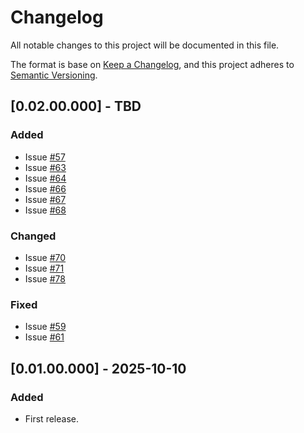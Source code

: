 # Changelog
All notable changes to this project will be documented in this file.

The format is base on [Keep a Changelog](https://keepachangelog.com/en/1.1.0/), and this project adheres to [Semantic Versioning](https://semver.org/spec/v2.0.0.html).


## [0.02.00.000] - TBD
### Added
- Issue [#57](https://github.com/j3-signalroom/kafka_cluster-topic-key_distribution_analyzer-tool/issues/57)
- Issue [#63](https://github.com/j3-signalroom/kafka_cluster-topic-key_distribution_analyzer-tool/issues/63)
- Issue [#64](https://github.com/j3-signalroom/kafka_cluster-topic-key_distribution_analyzer-tool/issues/64)
- Issue [#66](https://github.com/j3-signalroom/kafka_cluster-topic-key_distribution_analyzer-tool/issues/66)
- Issue [#67](https://github.com/j3-signalroom/kafka_cluster-topic-key_distribution_analyzer-tool/issues/67)
- Issue [#68](https://github.com/j3-signalroom/kafka_cluster-topic-key_distribution_analyzer-tool/issues/68)

### Changed
- Issue [#70](https://github.com/j3-signalroom/kafka_cluster-topic-key_distribution_analyzer-tool/issues/70)
- Issue [#71](https://github.com/j3-signalroom/kafka_cluster-topic-key_distribution_analyzer-tool/issues/71)
- Issue [#78](https://github.com/j3-signalroom/kafka_cluster-topic-key_distribution_analyzer-tool/issues/78)

### Fixed
- Issue [#59](https://github.com/j3-signalroom/kafka_cluster-topic-key_distribution_analyzer-tool/issues/59)
- Issue [#61](https://github.com/j3-signalroom/kafka_cluster-topic-key_distribution_analyzer-tool/issues/61)

## [0.01.00.000] - 2025-10-10
### Added
- First release.
